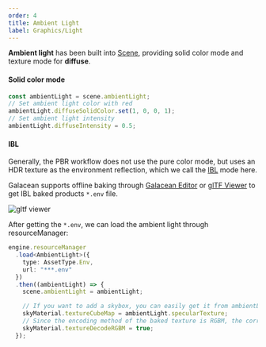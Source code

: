 ```yaml
---
order: 4
title: Ambient Light
label: Graphics/Light
---
```



**Ambient light** has been built into [Scene](${api}core/Scene), providing solid color mode and texture mode for **diffuse**.

#### Solid color mode

```typescript
const ambientLight = scene.ambientLight;
// Set ambient light color with red
ambientLight.diffuseSolidColor.set(1, 0, 0, 1);
// Set ambient light intensity
ambientLight.diffuseIntensity = 0.5;
```

#### IBL

Generally, the PBR workflow does not use the pure color mode, but uses an HDR texture as the environment reflection, which we call the [IBL](https://developer.nvidia.cn/gpugems/gpugems/part-iii-materials/chapter-19-image-based-lighting) mode here.

Galacean supports offline baking through [Galacean Editor](https://galacean.antgroup.com) or [glTF Viewer](https://galacean.antgroup.com/#/gltf-viewer) to get IBL baked products `*.env` file.

![gltf viewer](https://gw.alipayobjects.com/mdn/rms_7c464e/afts/img/A*9mGbSpQ4HngAAAAAAAAAAAAAARQnAQ)

After getting the `*.env`, we can load the ambient light through resourceManager:

```typescript
engine.resourceManager
  .load<AmbientLight>({
    type: AssetType.Env,
    url: "***.env"
  })
  .then((ambientLight) => {
    scene.ambientLight = ambientLight;

    // If you want to add a skybox, you can easily get it from ambientLight
    skyMaterial.textureCubeMap = ambientLight.specularTexture;
    // Since the encoding method of the baked texture is RGBM, the corresponding decoding settings are required
    skyMaterial.textureDecodeRGBM = true;
  });
```

<playground src="ambient-light.ts"></playground>

